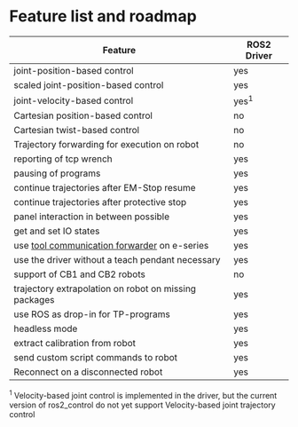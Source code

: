 # Feature list and roadmap

| Feature                                               | ROS2 Driver
| ---                                                   | ---                       |
| joint-position-based control                          | yes                       |
| scaled joint-position-based control                   | yes                       |
| joint-velocity-based control                          | yes<sup>1</sup>           |
| Cartesian position-based control                      | no                        |
| Cartesian twist-based control                         | no                        |
| Trajectory forwarding for execution on robot          | no                        |
| reporting of tcp wrench                               | yes                       |
| pausing of programs                                   | yes                       |
| continue trajectories after EM-Stop resume            | yes                       |
| continue trajectories after protective stop           | yes                       |
| panel interaction in between possible                 | yes                       |
| get and set IO states                                 | yes                       |
| use [tool communication forwarder](https://github.com/UniversalRobots/Universal_Robots_ToolComm_Forwarder_URCap) on e-series | yes            |
| use the driver without a teach pendant necessary      | yes                       |
| support of CB1 and CB2 robots                         | no                        |
| trajectory extrapolation on robot on missing packages | yes                       |
| use ROS as drop-in for TP-programs                    | yes                       |
| headless mode                                         | yes                       |
| extract calibration from robot                        | yes                       |
| send custom script commands to robot                  | yes                       |
| Reconnect on a disconnected robot                     | yes                       |

<sup>1</sup> Velocity-based joint control is implemented in the driver, but the current version of ros2_control do not yet support Velocity-based joint trajectory control
